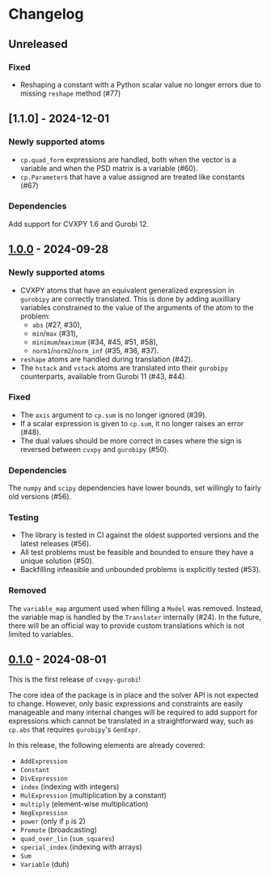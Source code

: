 # Changelog

## Unreleased

### Fixed

- Reshaping a constant with a Python scalar value no longer errors due to
  missing `reshape` method (#77)

## [1.1.0] - 2024-12-01

### Newly supported atoms

- `cp.quad_form` expressions are handled, both when the vector is a variable and
  when the PSD matrix is a variable (#60).
- `cp.Parameter`s that have a value assigned are treated like constants (#67)

### Dependencies

Add support for CVXPY 1.6 and Gurobi 12.

## [1.0.0] - 2024-09-28

### Newly supported atoms

- CVXPY atoms that have an equivalent generalized expression in `gurobipy` are
  correctly translated. This is done by adding auxilliary variables constrained
  to the value of the arguments of the atom to the problem:
  - `abs` (#27, #30),
  - `min`/`max` (#31),
  - `minimum`/`maximum` (#34, #45, #51, #58),
  - `norm1`/`norm2`/`norm_inf` (#35, #36, #37).
- `reshape` atoms are handled during translation (#42).
- The `hstack` and `vstack` atoms are translated into their `gurobipy`
  counterparts, available from Gurobi 11 (#43, #44).

### Fixed

- The `axis` argument to `cp.sum` is no longer ignored (#39).
- If a scalar expression is given to `cp.sum`, it no longer raises an error
  (#48).
- The dual values should be more correct in cases where the sign is reversed
  between `cvxpy` and `gurobipy` (#50).

### Dependencies

The `numpy` and `scipy` dependencies have lower bounds, set willingly to fairly
old versions (#56).

### Testing

- The library is tested in CI against the oldest supported versions and the
  latest releases (#56).
- All test problems must be feasible and bounded to ensure they have a unique
  solution (#50).
- Backfilling infeasible and unbounded problems is explicitly tested (#53).

### Removed

The `variable_map` argument used when filling a `Model` was removed. Instead,
the variable map is handled by the `Translater` internally (#24). In the future,
there will be an official way to provide custom translations which is not
limited to variables.

## [0.1.0] - 2024-08-01

This is the first release of `cvxpy-gurobi`!

The core idea of the package is in place and the solver API is not expected to
change. However, only basic expressions and constraints are easily manageable
and many internal changes will be required to add support for expressions which
cannot be translated in a straightforward way, such as `cp.abs` that requires
`gurobipy`'s `GenExpr`.

In this release, the following elements are already covered:

- `AddExpression`
- `Constant`
- `DivExpression`
- `index` (indexing with integers)
- `MulExpression` (multiplication by a constant)
- `multiply` (element-wise multiplication)
- `NegExpression`
- `power` (only if `p` is 2)
- `Promote` (broadcasting)
- `quad_over_lin` (`sum_squares`)
- `special_index` (indexing with arrays)
- `Sum`
- `Variable` (duh)

[0.1.0]:
  https://github.com/jonathanberthias/cvxpy-gurobi/compare/7d97aaf...v0.1.0
[1.0.0]:
  https://github.com/jonathanberthias/cvxpy-gurobi/compare/v0.1.0...v1.0.0
